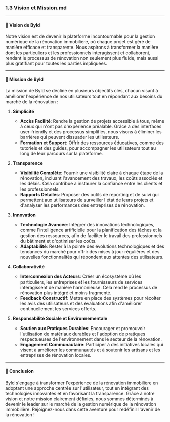 ### 1.3 Vision et Mission.md
---

#### 🌌 Vision de Byld

Notre vision est de devenir la plateforme incontournable pour la gestion numérique de la rénovation immobilière, où chaque projet est géré de manière efficace et transparente. Nous aspirons à transformer la manière dont les particuliers et les professionnels interagissent et collaborent, rendant le processus de rénovation non seulement plus fluide, mais aussi plus gratifiant pour toutes les parties impliquées.

---

#### 🎯 Mission de Byld

La mission de Byld se décline en plusieurs objectifs clés, chacun visant à améliorer l'expérience de nos utilisateurs tout en répondant aux besoins du marché de la rénovation :

1. **Simplicité**  
   - **Accès Facilité**: Rendre la gestion de projets accessible à tous, même à ceux qui n'ont pas d'expérience préalable. Grâce à des interfaces user-friendly et des processus simplifiés, nous visons à éliminer les barrières qui peuvent dissuader les utilisateurs.
   - **Formation et Support**: Offrir des ressources éducatives, comme des tutoriels et des guides, pour accompagner les utilisateurs tout au long de leur parcours sur la plateforme.

2. **Transparence**  
   - **Visibilité Complète**: Fournir une visibilité claire à chaque étape de la rénovation, incluant l'avancement des travaux, les coûts associés et les délais. Cela contribue à instaurer la confiance entre les clients et les professionnels.
   - **Rapports Détailés**: Proposer des outils de reporting et de suivi qui permettent aux utilisateurs de surveiller l'état de leurs projets et d'analyser les performances des entreprises de rénovation.

3. **Innovation**  
   - **Technologie Avancée**: Intégrer des innovations technologiques, comme l'intelligence artificielle pour la planification des tâches et la gestion des ressources, afin de faciliter le travail des professionnels du bâtiment et d'optimiser les coûts.
   - **Adaptabilité**: Rester à la pointe des évolutions technologiques et des tendances du marché pour offrir des mises à jour régulières et des nouvelles fonctionnalités qui répondent aux attentes des utilisateurs.

4. **Collaborativité**  
   - **Interconnexion des Acteurs**: Créer un écosystème où les particuliers, les entreprises et les fournisseurs de services interagissent de manière harmonieuse. Cela rend le processus de rénovation plus intégré et moins fragmenté.
   - **Feedback Constructif**: Mettre en place des systèmes pour récolter les avis des utilisateurs et des évaluations afin d'améliorer continuellement les services offerts.

5. **Responsabilité Sociale et Environnementale**  
   - **Soutien aux Pratiques Durables**: Encourager et promouvoir l'utilisation de matériaux durables et l'adoption de pratiques respectueuses de l'environnement dans le secteur de la rénovation.
   - **Engagement Communautaire**: Participer à des initiatives locales qui visent à améliorer les communautés et à soutenir les artisans et les entreprises de rénovation locales.

---

#### 🌱 Conclusion

Byld s'engage à transformer l'expérience de la rénovation immobilière en adoptant une approche centrée sur l'utilisateur, tout en intégrant des technologies innovantes et en favorisant la transparence. Grâce à notre vision et notre mission clairement définies, nous sommes déterminés à devenir le leader sur le marché de la gestion numérique de la rénovation immobilière. Rejoignez-nous dans cette aventure pour redéfinir l'avenir de la rénovation !
